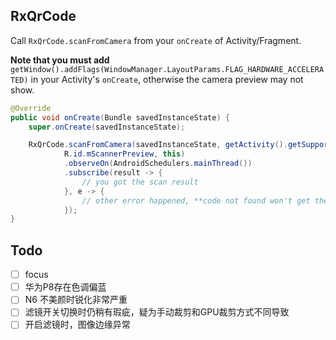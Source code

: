 
## RxQrCode

Call `RxQrCode.scanFromCamera` from your `onCreate` of Activity/Fragment.

**Note that you must add** `getWindow().addFlags(WindowManager.LayoutParams.FLAG_HARDWARE_ACCELERATED)` in your Activity's `onCreate`, otherwise the camera preview may not show.

~~~ java
@Override
public void onCreate(Bundle savedInstanceState) {
    super.onCreate(savedInstanceState);

    RxQrCode.scanFromCamera(savedInstanceState, getActivity().getSupportFragmentManager(),
            R.id.mScannerPreview, this)
            .observeOn(AndroidSchedulers.mainThread())
            .subscribe(result -> {
                // you got the scan result
            }, e -> {
                // other error happened, **code not found won't get there**
            });
}
~~~

## Todo

- [ ] focus
- [ ] 华为P8存在色调偏蓝
- [ ] N6 不美颜时锐化非常严重
- [ ] 滤镜开关切换时仍稍有瑕疵，疑为手动裁剪和GPU裁剪方式不同导致
- [ ] 开启滤镜时，图像边缘异常
